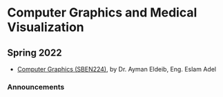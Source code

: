 # Computer Graphics and Medical Visualization

## Spring 2022
* [Computer Graphics \(SBEN224\)](https://sbme-tutorials.github.io/CG-Notes/Spring2022/CG.html), by Dr. Ayman Eldeib, Eng. Eslam Adel
 

### Announcements
